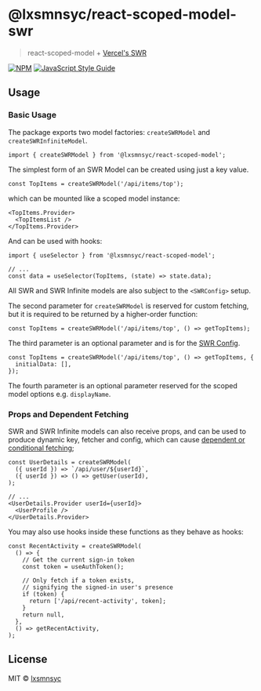 # @lxsmnsyc/react-scoped-model-swr

> react-scoped-model + [Vercel's SWR](https://swr.vercel.app/)

[![NPM](https://img.shields.io/npm/v/@lxsmnsyc/react-scoped-model-swr.svg)](https://www.npmjs.com/package/@lxsmnsyc/react-scoped-model-swr) [![JavaScript Style Guide](https://img.shields.io/badge/code_style-standard-brightgreen.svg)](https://standardjs.com)

## Usage

### Basic Usage

The package exports two model factories: `createSWRModel` and `createSWRInfiniteModel`.

```tsx
import { createSWRModel } from '@lxsmnsyc/react-scoped-model';
```

The simplest form of an SWR Model can be created using just a key value.

```tsx
const TopItems = createSWRModel('/api/items/top');
```

which can be mounted like a scoped model instance:

```tsx
<TopItems.Provider>
  <TopItemsList />
</TopItems.Provider>
```

And can be used with hooks:

```tsx
import { useSelector } from '@lxsmnsyc/react-scoped-model';

// ...
const data = useSelector(TopItems, (state) => state.data);
```

All SWR and SWR Infinite models are also subject to the `<SWRConfig>` setup.

The second parameter for `createSWRModel` is reserved for custom fetching, but it is required to be returned by a higher-order function:

```tsx
const TopItems = createSWRModel('/api/items/top', () => getTopItems);
```

The third parameter is an optional parameter and is for the [SWR Config](https://swr.vercel.app/docs/options).

```tsx
const TopItems = createSWRModel('/api/items/top', () => getTopItems, {
  initialData: [],
});
```

The fourth parameter is an optional parameter reserved for the scoped model options e.g. `displayName`.

### Props and Dependent Fetching

SWR and SWR Infinite models can also receive props, and can be used to produce dynamic key, fetcher and config, which can cause [dependent or conditional fetching](https://swr.vercel.app/docs/conditional-fetching);

```tsx
const UserDetails = createSWRModel(
  ({ userId }) => `/api/user/${userId}`,
  ({ userId }) => () => getUser(userId),
);

// ...
<UserDetails.Provider userId={userId}>
  <UserProfile />
</UserDetails.Provider>
```

You may also use hooks inside these functions as they behave as hooks:

```tsx
const RecentActivity = createSWRModel(
  () => {
    // Get the current sign-in token
    const token = useAuthToken();

    // Only fetch if a token exists,
    // signifying the signed-in user's presence
    if (token) {
      return ['/api/recent-activity', token];
    }
    return null,
  },
  () => getRecentActivity,
);
```

## License

MIT © [lxsmnsyc](https://github.com/lxsmnsyc)
